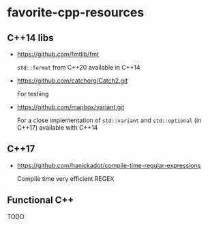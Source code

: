 # favorite-cpp-resources

## C++14 libs
* https://github.com/fmtlib/fmt

  `std::format` from C++20 available in C++14
    
* https://github.com/catchorg/Catch2.git

  For testiing
 
* https://github.com/mapbox/variant.git

  For a close implementation of `std::variant` and `std::optional` (in C++17) available with C++14
  
  
## C++17

* https://github.com/hanickadot/compile-time-regular-expressions

  Compile time very efficient REGEX
  
  
## Functional C++

TODO
